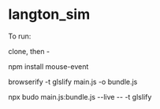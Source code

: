 # langton_sim

To run:

clone, then - 

npm install mouse-event

browserify -t glslify main.js -o bundle.js

npx budo main.js:bundle.js --live -- -t glslify

